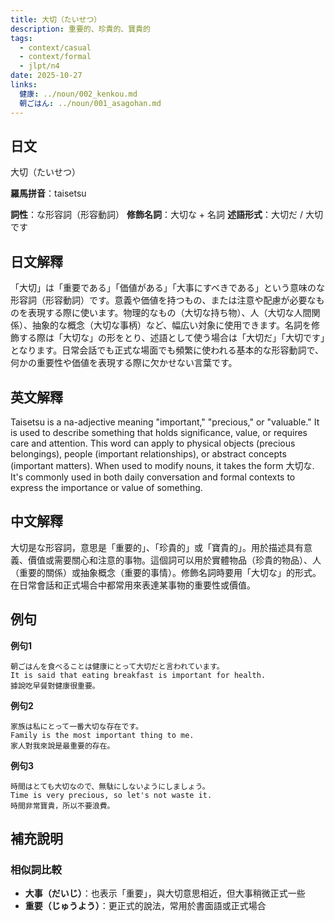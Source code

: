```yaml
---
title: 大切（たいせつ）
description: 重要的、珍貴的、寶貴的
tags:
  - context/casual
  - context/formal
  - jlpt/n4
date: 2025-10-27
links:
  健康: ../noun/002_kenkou.md
  朝ごはん: ../noun/001_asagohan.md
---
```


## 日文
大切（たいせつ）

**羅馬拼音**：taisetsu

**詞性**：な形容詞（形容動詞）
**修飾名詞**：大切な + 名詞
**述語形式**：大切だ / 大切です

## 日文解釋
「大切」は「重要である」「価値がある」「大事にすべきである」という意味のな形容詞（形容動詞）です。意義や価値を持つもの、または注意や配慮が必要なものを表現する際に使います。物理的なもの（大切な持ち物）、人（大切な人間関係）、抽象的な概念（大切な事柄）など、幅広い対象に使用できます。名詞を修飾する際は「大切な」の形をとり、述語として使う場合は「大切だ」「大切です」となります。日常会話でも正式な場面でも頻繁に使われる基本的な形容動詞で、何かの重要性や価値を表現する際に欠かせない言葉です。

## 英文解釋
Taisetsu is a na-adjective meaning "important," "precious," or "valuable." It is used to describe something that holds significance, value, or requires care and attention. This word can apply to physical objects (precious belongings), people (important relationships), or abstract concepts (important matters). When used to modify nouns, it takes the form 大切な. It's commonly used in both daily conversation and formal contexts to express the importance or value of something.

## 中文解釋
大切是な形容詞，意思是「重要的」、「珍貴的」或「寶貴的」。用於描述具有意義、價值或需要關心和注意的事物。這個詞可以用於實體物品（珍貴的物品）、人（重要的關係）或抽象概念（重要的事情）。修飾名詞時要用「大切な」的形式。在日常會話和正式場合中都常用來表達某事物的重要性或價值。

## 例句

**例句1**
```
朝ごはんを食べることは健康にとって大切だと言われています。
It is said that eating breakfast is important for health.
據說吃早餐對健康很重要。
```

**例句2**
```
家族は私にとって一番大切な存在です。
Family is the most important thing to me.
家人對我來說是最重要的存在。
```

**例句3**
```
時間はとても大切なので、無駄にしないようにしましょう。
Time is very precious, so let's not waste it.
時間非常寶貴，所以不要浪費。
```

## 補充說明

### 相似詞比較
- **大事（だいじ）**：也表示「重要」，與大切意思相近，但大事稍微正式一些
- **重要（じゅうよう）**：更正式的說法，常用於書面語或正式場合
